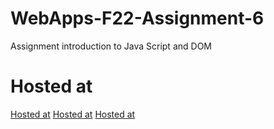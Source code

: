 # WebApps-F22-Assignment-6
Assignment introduction to Java Script and DOM

# Hosted at
[Hosted at]( https://44-563-web-apps-f22.github.io/44563-webapps-assignment-6-MinithaSaiPenumachha/musician.html)
[Hosted at]( https://44-563-web-apps-f22.github.io/44563-webapps-assignment-6-MinithaSaiPenumachha/discount.html)
[Hosted at]( https://44-563-web-apps-f22.github.io/44563-webapps-assignment-6-MinithaSaiPenumachha/vacation.html)

